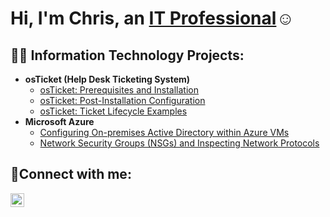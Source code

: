 <h1>Hi, I'm Chris, an <a href="https://www.linkedin.com/in/christopherfarias">IT Professional</a>☺</h1>

<h2>👨‍💻 Information Technology Projects:</h2>

- <b>osTicket (Help Desk Ticketing System)</b>
  - [osTicket: Prerequisites and Installation](https://github.com/cfarias6/osticket-prereqs)
  - [osTicket: Post-Installation Configuration](https://github.com/cfarias6/post-install-config)
  - [osTicket: Ticket Lifecycle Examples](https://github.com/cfarias6/ticket-lifecycle)
- <b>Microsoft Azure</b>
  - [Configuring On-premises Active Directory within Azure VMs](https://github.com/cfarias6/configure-ad)
  - [Network Security Groups (NSGs) and Inspecting Network Protocols](https://github.com/cfarias6/azure-network-protocols)

<h2>🤳Connect with me:</h2>

[<img align="left" alt="Josh | LinkedIn" width="22px" src="https://cdn.jsdelivr.net/npm/simple-icons@v3/icons/linkedin.svg" />][linkedin]

[linkedin]: https://www.linkedin.com/in/christopherfarias/
